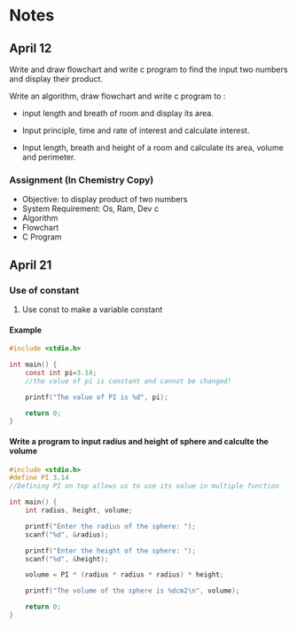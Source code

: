 # Notes

## April 12

Write and draw flowchart and write c program to find the input two numbers and display their product.

Write an algorithm, draw flowchart and write c program to :

- input length and breath of room and display its area.

- Input principle, time and rate of interest and calculate interest.

- Input length, breath and height of a room and calculate its area, volume and perimeter.

### Assignment (In Chemistry Copy)

- Objective: to display product of two numbers  
- System Requirement: Os, Ram, Dev c
- Algorithm
- Flowchart
- C Program


## April 21

### Use of constant

1.  Use const to make a variable constant  <!-- eg: const int a = 10; -->

#### Example

```c
#include <stdio.h>

int main() {
    const int pi=3.14;
    //the value of pi is constant and cannot be changed!

    printf("The value of PI is %d", pi);

    return 0;
}
```

#### Write a program to input radius and height of sphere and calculte the volume

```c
#include <stdio.h>
#define PI 3.14 
//Defining PI on top allows us to use its value in multiple function

int main() {
    int radius, height, volume;

    printf("Enter the radius of the sphere: ");
    scanf("%d", &radius);

    printf("Enter the height of the sphere: ");
    scanf("%d", &height);

    volume = PI * (radius * radius * radius) * height;

    printf("The volume of the sphere is %dcm2\n", volume);

    return 0;
}
```



